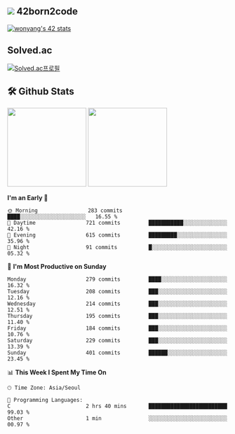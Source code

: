 
## <img src="https://img.shields.io/badge/-000000?style=flat&logo=42&logoColor=white"> 42born2code
[![wonyang's 42 stats](https://badge42.vercel.app/api/v2/cl5nhe5b6007809kydha7ht42/stats?cursusId=21&coalitionId=88)](https://profile.intra.42.fr/users/wonyang)

## Solved.ac
[![Solved.ac프로필](http://mazassumnida.wtf/api/v2/generate_badge?boj=bennyws)](https://solved.ac/bennyws)

## 🛠️ Github Stats
<p>
  <img height="180em" src="https://github-readme-stats-veggie-garden.vercel.app/api?username=gemstoneyang&show_icons=true&include_all_commits=true&bg_color=30,e96443,904e95&title_color=fff&text_color=fff">
  <img height="180em" src="https://github-readme-stats-veggie-garden.vercel.app/api/top-langs/?username=gemstoneyang&layout=compact&bg_color=30,e96443,904e95&title_color=fff&text_color=fff">
</p>

<!--START_SECTION:waka-->
**I'm an Early 🐤** 

```text
🌞 Morning                283 commits         ████░░░░░░░░░░░░░░░░░░░░░   16.55 % 
🌆 Daytime                721 commits         ███████████░░░░░░░░░░░░░░   42.16 % 
🌃 Evening                615 commits         █████████░░░░░░░░░░░░░░░░   35.96 % 
🌙 Night                  91 commits          █░░░░░░░░░░░░░░░░░░░░░░░░   05.32 % 
```
📅 **I'm Most Productive on Sunday** 

```text
Monday                   279 commits         ████░░░░░░░░░░░░░░░░░░░░░   16.32 % 
Tuesday                  208 commits         ███░░░░░░░░░░░░░░░░░░░░░░   12.16 % 
Wednesday                214 commits         ███░░░░░░░░░░░░░░░░░░░░░░   12.51 % 
Thursday                 195 commits         ███░░░░░░░░░░░░░░░░░░░░░░   11.40 % 
Friday                   184 commits         ███░░░░░░░░░░░░░░░░░░░░░░   10.76 % 
Saturday                 229 commits         ███░░░░░░░░░░░░░░░░░░░░░░   13.39 % 
Sunday                   401 commits         ██████░░░░░░░░░░░░░░░░░░░   23.45 % 
```


📊 **This Week I Spent My Time On** 

```text
🕑︎ Time Zone: Asia/Seoul

💬 Programming Languages: 
C                        2 hrs 40 mins       █████████████████████████   99.03 % 
Other                    1 min               ░░░░░░░░░░░░░░░░░░░░░░░░░   00.97 % 
```


<!--END_SECTION:waka-->
